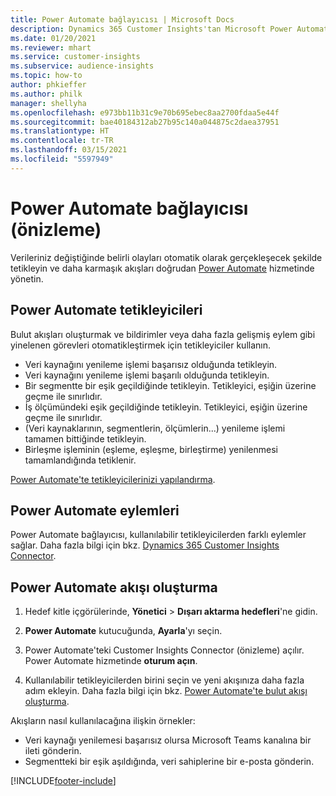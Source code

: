 ```yaml
---
title: Power Automate bağlayıcısı | Microsoft Docs
description: Dynamics 365 Customer Insights'tan Microsoft Power Automate'te akış oluşturun.
ms.date: 01/20/2021
ms.reviewer: mhart
ms.service: customer-insights
ms.subservice: audience-insights
ms.topic: how-to
author: phkieffer
ms.author: philk
manager: shellyha
ms.openlocfilehash: e973bb11b31c9e70b695ebec8aa2700fdaa5e44f
ms.sourcegitcommit: bae40184312ab27b95c140a044875c2daea37951
ms.translationtype: HT
ms.contentlocale: tr-TR
ms.lasthandoff: 03/15/2021
ms.locfileid: "5597949"
---
```

# <a name="power-automate-connector-preview"></a>Power Automate bağlayıcısı (önizleme)

Verileriniz değiştiğinde belirli olayları otomatik olarak gerçekleşecek şekilde tetikleyin ve daha karmaşık akışları doğrudan [Power Automate](https://flow.microsoft.com/) hizmetinde yönetin.

## <a name="power-automate-triggers"></a>Power Automate tetikleyicileri

Bulut akışları oluşturmak ve bildirimler veya daha fazla gelişmiş eylem gibi yinelenen görevleri otomatikleştirmek için tetikleyiciler kullanın. 

- Veri kaynağını yenileme işlemi başarısız olduğunda tetikleyin. 
- Veri kaynağını yenileme işlemi başarılı olduğunda tetikleyin.
- Bir segmentte bir eşik geçildiğinde tetikleyin. Tetikleyici, eşiğin üzerine geçme ile sınırlıdır.
- İş ölçümündeki eşik geçildiğinde tetikleyin. Tetikleyici, eşiğin üzerine geçme ile sınırlıdır.
- (Veri kaynaklarının, segmentlerin, ölçümlerin...) yenileme işlemi tamamen bittiğinde tetikleyin.
- Birleşme işleminin (eşleme, eşleşme, birleştirme) yenilenmesi tamamlandığında tetiklenir.

[Power Automate'te tetikleyicilerinizi yapılandırma](https://flow.microsoft.com/connectors/shared_customerinsights/dynamics-365-customer-insights-connector/).

## <a name="power-automate-actions"></a>Power Automate eylemleri
Power Automate bağlayıcısı, kullanılabilir tetikleyicilerden farklı eylemler sağlar. Daha fazla bilgi için bkz. [Dynamics 365 Customer Insights Connector](/connectors/customerinsights/).

## <a name="create-a-power-automate-flow"></a>Power Automate akışı oluşturma

1. Hedef kitle içgörülerinde, **Yönetici** > **Dışarı aktarma hedefleri**'ne gidin.

1. **Power Automate** kutucuğunda, **Ayarla**'yı seçin.

1. Power Automate'teki Customer Insights Connector (önizleme) açılır. Power Automate hizmetinde **oturum açın**.

1. Kullanılabilir tetikleyicilerden birini seçin ve yeni akışınıza daha fazla adım ekleyin. Daha fazla bilgi için bkz. [Power Automate'te bulut akışı oluşturma](/power-automate/get-started-logic-flow).

Akışların nasıl kullanılacağına ilişkin örnekler: 
- Veri kaynağı yenilemesi başarısız olursa Microsoft Teams kanalına bir ileti gönderin. 
- Segmentteki bir eşik aşıldığında, veri sahiplerine bir e-posta gönderin.



[!INCLUDE[footer-include](../includes/footer-banner.md)]